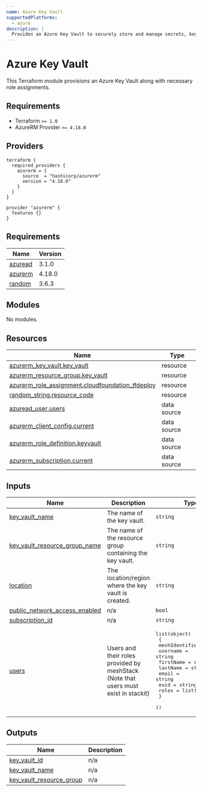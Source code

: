 ```yaml
---
name: Azure Key Vault
supportedPlatforms:
  - azure
description: |
  Provides an Azure Key Vault to securely store and manage secrets, keys, and certificates with access control.
---
```


# Azure Key Vault

This Terraform module provisions an Azure Key Vault along with necessary role assignments.


## Requirements
- Terraform `>= 1.0`
- AzureRM Provider `>= 4.18.0`

## Providers

```hcl
terraform {
  required_providers {
    azurerm = {
      source  = "hashicorp/azurerm"
      version = "4.18.0"
    }
  }
}

provider "azurerm" {
  features {}
}
```

<!-- BEGIN_TF_DOCS -->
## Requirements

| Name | Version |
|------|---------|
| <a name="requirement_azuread"></a> [azuread](#requirement\_azuread) | 3.1.0 |
| <a name="requirement_azurerm"></a> [azurerm](#requirement\_azurerm) | 4.18.0 |
| <a name="requirement_random"></a> [random](#requirement\_random) | 3.6.3 |

## Modules

No modules.

## Resources

| Name | Type |
|------|------|
| [azurerm_key_vault.key_vault](https://registry.terraform.io/providers/hashicorp/azurerm/4.18.0/docs/resources/key_vault) | resource |
| [azurerm_resource_group.key_vault](https://registry.terraform.io/providers/hashicorp/azurerm/4.18.0/docs/resources/resource_group) | resource |
| [azurerm_role_assignment.cloudfoundation_tfdeploy](https://registry.terraform.io/providers/hashicorp/azurerm/4.18.0/docs/resources/role_assignment) | resource |
| [random_string.resource_code](https://registry.terraform.io/providers/hashicorp/random/3.6.3/docs/resources/string) | resource |
| [azuread_user.users](https://registry.terraform.io/providers/hashicorp/azuread/3.1.0/docs/data-sources/user) | data source |
| [azurerm_client_config.current](https://registry.terraform.io/providers/hashicorp/azurerm/4.18.0/docs/data-sources/client_config) | data source |
| [azurerm_role_definition.keyvault](https://registry.terraform.io/providers/hashicorp/azurerm/4.18.0/docs/data-sources/role_definition) | data source |
| [azurerm_subscription.current](https://registry.terraform.io/providers/hashicorp/azurerm/4.18.0/docs/data-sources/subscription) | data source |

## Inputs

| Name | Description | Type | Default | Required |
|------|-------------|------|---------|:--------:|
| <a name="input_key_vault_name"></a> [key\_vault\_name](#input\_key\_vault\_name) | The name of the key vault. | `string` | n/a | yes |
| <a name="input_key_vault_resource_group_name"></a> [key\_vault\_resource\_group\_name](#input\_key\_vault\_resource\_group\_name) | The name of the resource group containing the key vault. | `string` | n/a | yes |
| <a name="input_location"></a> [location](#input\_location) | The location/region where the key vault is created. | `string` | n/a | yes |
| <a name="input_public_network_access_enabled"></a> [public\_network\_access\_enabled](#input\_public\_network\_access\_enabled) | n/a | `bool` | `false` | no |
| <a name="input_subscription_id"></a> [subscription\_id](#input\_subscription\_id) | n/a | `string` | n/a | yes |
| <a name="input_users"></a> [users](#input\_users) | Users and their roles provided by meshStack (Note that users must exist in stackit) | <pre>list(object(<br>    {<br>      meshIdentifier = string<br>      username       = string<br>      firstName      = string<br>      lastName       = string<br>      email          = string<br>      euid           = string<br>      roles          = list(string)<br>    }<br>  ))</pre> | n/a | yes |

## Outputs

| Name | Description |
|------|-------------|
| <a name="output_key_vault_id"></a> [key\_vault\_id](#output\_key\_vault\_id) | n/a |
| <a name="output_key_vault_name"></a> [key\_vault\_name](#output\_key\_vault\_name) | n/a |
| <a name="output_key_vault_resource_group"></a> [key\_vault\_resource\_group](#output\_key\_vault\_resource\_group) | n/a |
<!-- END_TF_DOCS -->
